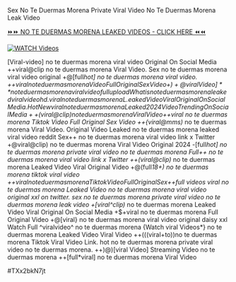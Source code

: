 Sex No Te Duermas Morena Private Viral Video No Te Duermas Morena Leak Video


[⏩⏩ NO TE DUERMAS MORENA LEAKED VIDEOS - CLICK HERE ⏪⏪](https://mov24.shop/watch/no+te+duermas+morena)

[![WATCH Videos](https://i.imgur.com/dJHk4Zq.gif)](https://mov24.shop/watch/no+te+duermas+morena)




























[Viral-video] no te duermas morena viral video Original On Social Media
++viral@clip no te duermas morena Viral Video. Sex no te duermas morena viral video original
+@[full*hot] no te duermas morena viral video. +$+viral no te duermas morena Video Full Original Sex Video
+)+@viral Video]** no te duermas morena viral video full upload
What is no te duermas morena leaked viral video hd.
viral no te duermas morena L.eaked Video Viral Original On Social Media. {Hot New viral} no te duermas morena Leaked 2024 Video Trending On Social Media ++(viral@clip) no te duermas morena Viral Video
+$+viral no te duermas morena Tiktok Video Full Original Sex Video
++{viral@mms)* no te duermas morena Viral Video. Original Video Leaked no te duermas morena leaked viral video reddit
Sex++ no te duermas morena viral video link x Twitter
+@viral@clip) no te duermas morena Viral Video Original 2024
-[full*hot] no te duermas morena private viral video no te duermas morena
Full++ no te duermas morena viral video link x Twitter
++(viral@clip)* no te duermas morena Leaked Video Viral Original Video +@(full*18+) no te duermas morena tiktok viral video +$+viral no te duermas morena Tiktok Video Full Original Sex +$+full videos viral no te duermas morena Leaked Video
no te duermas morena viral video original xxl on twitter. sex no te duermas morena private viral video no te duermas morena leak video
+[viral^clip)* no te duermas morena Leaked Video Viral Original On Social Media
+$+viral no te duermas morena Full Original Video +@[viral} no te duermas morena viral video original daisy xxl Watch Full ^viralvideo^ no te duermas morena
{Watch viral Videos*} no te duermas morena Leaked Video Viral Video
++(((viral+to))no te duermas morena Tiktok Viral Video Link.
hot no te duermas morena private viral video no te duermas morena. ++)@)[viral Video] Streaming Video no te duermas morena ++[full*viral] no te duermas morena Viral Video


#TXx2bkN7jt